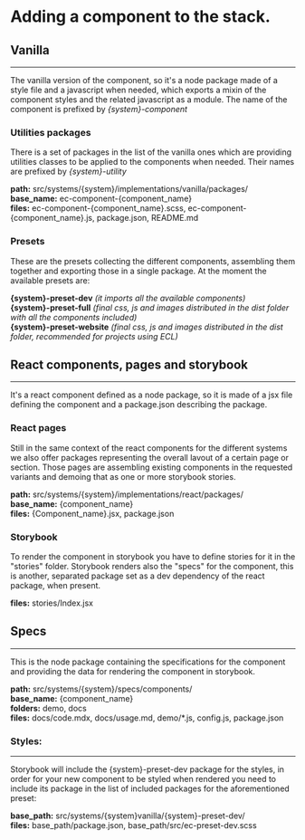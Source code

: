 # Adding a component to the stack.

## Vanilla

---

The vanilla version of the component, so it's a node package made of a style file and a javascript when needed, which exports a mixin of the component styles and the related javascript as a module.
The name of the component is prefixed by _{system}-component_

### Utilities packages

There is a set of packages in the list of the vanilla ones which are providing utilities classes to be applied to the components when needed. Their names are prefixed by _{system}-utility_

**path:** src/systems/{system}/implementations/vanilla/packages/  
**base_name:** ec-component-{component_name}  
**files:** ec-component-{component_name}.scss, ec-component-{component_name}.js, package.json, README.md

### Presets

These are the presets collecting the different components, assembling them together and exporting those in a single package.
At the moment the available presets are:

**{system}-preset-dev** _(it imports all the available components)_  
**{system}-preset-full** _(final css, js and images distributed in the dist folder with all the components included)_  
**{system}-preset-website** _(final css, js and images distributed in the dist folder, recommended for projects using ECL)_

## React components, pages and storybook

---

It's a react component defined as a node package, so it is made of a jsx file defining the component and a package.json describing the package.

### React pages

Still in the same context of the react components for the different systems we also offer packages representing the overall lavout of a certain page or section.
Those pages are assembling existing components in the requested variants and demoing that as one or more storybook stories.

**path:** src/systems/{system}/implementations/react/packages/  
**base_name:** {component_name}  
**files:** {Component_name}.jsx, package.json

### Storybook

To render the component in storybook you have to define stories for it in the "stories" folder.
Storybook renders also the "specs" for the component, this is another, separated package set as a dev dependency of the react package, when present.

**files:** stories/Index.jsx

## Specs

---

This is the node package containing the specifications for the component and providing the data for rendering the component in storybook.

**path:** src/systems/{system}/specs/components/  
**base_name:** {component_name}  
**folders:** demo, docs  
**files:** docs/code.mdx, docs/usage.md, demo/\*.js, config.js, package.json

### Styles:

---

Storybook will include the {system}-preset-dev package for the styles, in order for your new component to be styled when rendered you need to include its package in the list of included packages for the aforementioned preset:

**base_path:** src/systems/{system}vanilla/{system}-preset-dev/  
**files:** base_path/package.json, base_path/src/ec-preset-dev.scss
